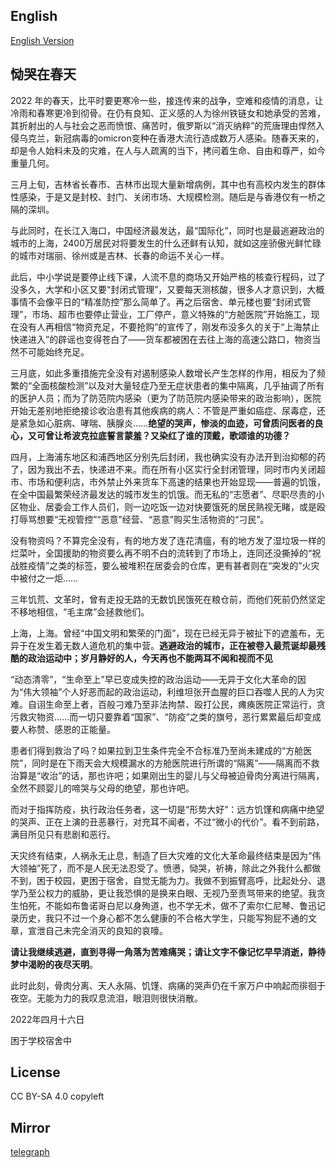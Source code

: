 ## English

[English Version](en.md)

## 恸哭在春天

2022 年的春天，比平时要更寒冷一些，接连传来的战争，空难和疫情的消息，让冷雨和春寒更冷到彻骨。在仍有良知、正义感的人为徐州铁链女和她承受的苦难，其折射出的人与社会之恶而愤恨、痛苦时，俄罗斯以“消灭纳粹”的荒唐理由悍然入侵乌克兰，新冠病毒的omicron变种在香港大流行造成数万人感染。随春天来的，却是令人始料未及的灾难，在人与人疏离的当下，拷问着生命、自由和尊严，如今重量几何。

三月上旬，吉林省长春市、吉林市出现大量新增病例，其中也有高校内发生的群体性感染，于是又是封校、封门、关闭市场、大规模检测。随后是与香港仅有一桥之隔的深圳。

与此同时，在长江入海口，中国经济最发达，最“国际化”，同时也是最逃避政治的城市的上海，2400万居民对将要发生的什么还鲜有认知，就如这座骄傲光鲜忙碌的城市对瑞丽、徐州或是吉林、长春的命运不关心一样。

此后，中小学说是要停止线下课，人流不息的商场又开始严格的核查行程码，过了没多久，大学和小区又要“封闭式管理”，又要每天测核酸，很多人才意识到，大概事情不会像平日的“精准防控”那么简单了。再之后宿舍、单元楼也要“封闭式管理”，市场、超市也要停止营业，工厂停产，意义特殊的“方舱医院”开始施工，现在没有人再相信“物资充足，不要抢购”的宣传了，刚发布没多久的关于“上海禁止快递进入”的辟谣也变得苍白了——货车都被困在去往上海的高速公路口，物资当然不可能始终充足。

三月底，如此多重措施完全没有对遏制感染人数增长产生怎样的作用，相反为了频繁的“全面核酸检测”以及对大量轻症乃至无症状患者的集中隔离，几乎抽调了所有的医护人员；而为了防范院内感染（更为了防范院内感染带来的政治影响），医院开始无差别地拒绝接诊收治患有其他疾病的病人：不管是严重如癌症、尿毒症，还是紧急如心脏病、哮喘、胰腺炎……**绝望的哭声，惨淡的血迹，可曾质问医者的良心，又可曾让希波克拉底誓言蒙羞？又染红了谁的顶戴，歌颂谁的功德？**

四月，上海浦东地区和浦西地区分别先后封闭，我也确实没有办法开到治抑郁的药了，因为我出不去，快递进不来。而在所有小区实行全封闭管理，同时市内关闭超市、市场和便利店，市外禁止外来货车下高速的结果也开始显现——普遍的饥饿，在全中国最繁荣经济最发达的城市发生的饥饿。而无私的“志愿者”、尽职尽责的小区物业、居委会工作人员们，则一边吃饭一边对快要饿死的居民熟视无睹，或是殴打辱骂想要“无视管控”“恶意”经营、“恶意”购买生活物资的“刁民”。

没有物资吗？不算完全没有，有的地方发了连花清瘟，有的地方发了湿垃圾一样的烂菜叶，全国援助的物资要么再不明不白的流转到了市场上，连同还没撕掉的“祝战胜疫情”之类的标签，要么被堆积在居委会的仓库，更有甚者则在“突发的”火灾中被付之一炬……

三年饥荒、文革时，曾有走投无路的无数饥民饿死在粮仓前，而他们死前仍然坚定不移地相信，“毛主席”会拯救他们。

上海，上海。曾经“中国文明和繁荣的门面”，现在已经无异于被扯下的遮羞布，无异于在发生着无数人道危机的集中营。**逃避政治的城市，正在被卷入最荒诞却最残酷的政治运动中；岁月静好的人，今天再也不能两耳不闻和视而不见** 

“动态清零”，“生命至上”早已变成失控的政治运动——无异于文化大革命的因为“伟大领袖”个人好恶而起的政治运动，利维坦张开血腥的巨口吞噬人民的人为灾难。自诩生命至上者，百般刁难乃至非法拘禁、殴打公民，瘫痪医院正常运行，贪污救灾物资……而一切只要靠着“国家”、“防疫”之类的旗号，恶行累累最后却变成要人称赞、感恩的正能量。

患者们得到救治了吗？如果拉到卫生条件完全不合标准乃至尚未建成的“方舱医院”，同时是在下雨天会大规模漏水的方舱医院进行所谓的“隔离”——隔离而不救治算是“收治”的话，那也许吧；如果刚出生的婴儿与父母被迫骨肉分离进行隔离，全然不顾婴儿的啼哭与父母的绝望，那也许吧。

而对于指挥防疫，执行政治任务者，这一切是“形势大好”：远方饥馑和病痛中绝望的哭声、正在上演的丑恶暴行，对充耳不闻者，不过“微小的代价”。看不到前路，满目所见只有悲剧和恶行。

天灾终有结束，人祸永无止息，制造了巨大灾难的文化大革命最终结束是因为“伟大领袖”死了，而不是人民无法忍受了。愤懑，恸哭，祈祷，除此之外我什么都做不到，困于校园，更困于宿舍，自觉无能为力。我做不到振臂高呼，比起处分、退学乃至公权力的威胁，更让我恐惧的是换来白眼、无视乃至责骂带来的绝望。我贪生怕死，不能如布鲁诺哥白尼以身殉道，也不学无术，做不了索尔仁尼琴、鲁迅记录历史，我只不过一个身心都不怎么健康的不合格大学生，只能写狗屁不通的文章，宣泄自己未完全消灭的良知的哀嚎。

**请让我继续逃避，直到寻得一角落为苦难痛哭；请让文字不像记忆早早消逝，静待梦中渴盼的夜尽天明**。

此时此刻，骨肉分离、天人永隔、饥馑、病痛的哭声仍在千家万户中响起而徘徊于夜空。无能为力的我叹息流泪，眼泪则很快消散。

2022年四月十六日

困于学校宿舍中

## License
CC BY-SA 4.0
copyleft

## Mirror
[telegraph](https://telegra.ph/恸哭在春天-04-16)

